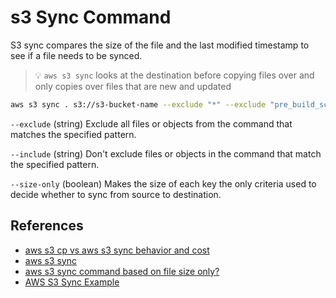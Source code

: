 # s3 Sync Command

S3 sync compares the size of the file and the last modified timestamp to see if a file needs to be synced.

> 💡 `aws s3 sync` looks at the destination before copying files over and only copies over files that are new and updated

```bash
aws s3 sync . s3://s3-bucket-name --exclude "*" --exclude "pre_build_script.sh" --include "config.toml" --include "gitlab-runners_userdata.sh" --size-only
```

`--exclude` (string) Exclude all files or objects from the command that matches the specified pattern.

`--include` (string) Don't exclude files or objects in the command that match the specified pattern.

`--size-only` (boolean) Makes the size of each key the only criteria used to decide whether to sync from source to destination.

## References

- [aws s3 cp vs aws s3 sync behavior and cost](https://stackoverflow.com/questions/64728076/aws-s3-cp-vs-aws-s3-sync-behavior-and-cost)
- [aws s3 sync](https://docs.aws.amazon.com/cli/latest/reference/s3/sync.html)
- [aws s3 sync command based on file size only?](https://stackoverflow.com/questions/42786179/aws-s3-sync-command-based-on-file-size-only)
- [AWS S3 Sync Example](https://levelup.gitconnected.com/aws-s3-sync-example-fc53be7e646b)
